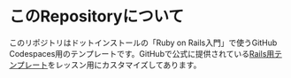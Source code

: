 # このRepositoryについて

このリポジトリはドットインストールの「Ruby on Rails入門」で使うGitHub Codespaces用のテンプレートです。GitHubで公式に提供されている[Rails用テンプレート](https://github.com/github/codespaces-rails)をレッスン用にカスタマイズしてあります。

